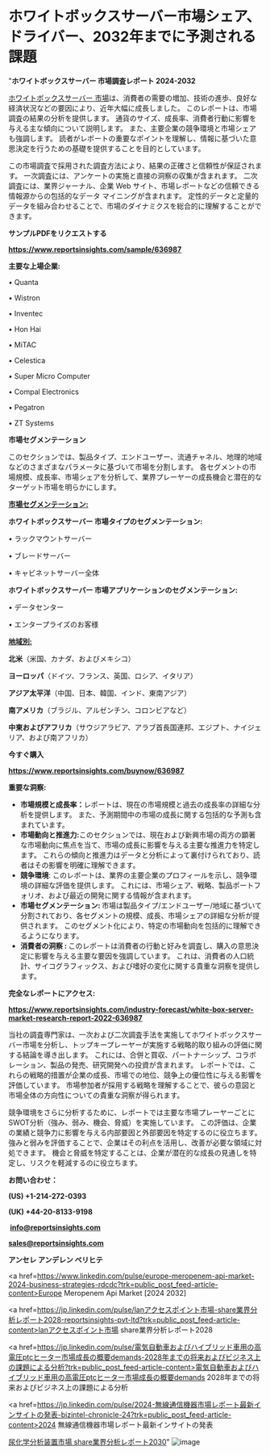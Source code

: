 # ホワイトボックスサーバー市場シェア、ドライバー、2032年までに予測される課題

"<strong>ホワイトボックスサーバー 市場調査レポート 2024-2032</strong>

<a href=https://www.reportsinsights.com/sample/636987>ホワイトボックスサーバー 市場</a>は、消費者の需要の増加、技術の進歩、良好な経済状況などの要因により、近年大幅に成長しました。 このレポートは、市場調査の結果の分析を提供します。 通貨のサイズ、成長率、消費者行動に影響を与える主な傾向について説明します。 また、主要企業の競争環境と市場シェアも強調します。 読者がレポートの重要なポイントを理解し、情報に基づいた意思決定を行うための基礎を提供することを目的としています。

この市場調査で採用された調査方法により、結果の正確さと信頼性が保証されます。 一次調査には、アンケートの実施と直接の洞察の収集が含まれます。 二次調査には、業界ジャーナル、企業 Web サイト、市場レポートなどの信頼できる情報源からの包括的なデータ マイニングが含まれます。 定性的データと定量的データを組み合わせることで、市場のダイナミクスを総合的に理解することができます。

<strong><b>サンプルPDFをリクエストする</b></strong>

<a href=https://www.reportsinsights.com/sample/636987><strong><u>https://www.reportsinsights.com/sample/636987</u></strong></a>

<strong>主要な上場企業:</strong>

• Quanta

• Wistron

• Inventec

• Hon Hai

• MiTAC

• Celestica

• Super Micro Computer

• Compal Electronics

• Pegatron

• ZT Systems

<strong>市場セグメンテーション</strong>

このセクションでは、製品タイプ、エンドユーザー、流通チャネル、地理的地域などのさまざまなパラメータに基づいて市場を分割します。 各セグメントの市場規模、成長率、市場シェアを分析して、業界プレーヤーの成長機会と潜在的なターゲット市場を明らかにします。

<strong><u>市場セグメンテーション</u></strong><strong><u>:</u></strong>

<strong>ホワイトボックスサーバー 市場タイプのセグメンテーション:</strong>

• ラックマウントサーバー

• ブレードサーバー

• キャビネットサーバー全体

<strong>ホワイトボックスサーバー 市場アプリケーションのセグメンテーション:</strong>

• データセンター

• エンタープライズのお客様

<strong><u>地域別</u></strong><strong><u>:</u></strong>

<strong>北米</strong>（米国、カナダ、およびメキシコ）

<strong>ヨーロッパ</strong>（ドイツ、フランス、英国、ロシア、イタリア）

<strong>アジア太平洋</strong>（中国、日本、韓国、インド、東南アジア）

<strong>南アメリカ</strong>（ブラジル、アルゼンチン、コロンビアなど）

<strong>中東およびアフリカ</strong>（サウジアラビア、アラブ首長国連邦、エジプト、ナイジェリア、および南アフリカ）

<strong>今すぐ購入</strong>

<a href=https://www.reportsinsights.com/buynow/636987><strong><u>https://www.reportsinsights.com/buynow/636987</u></strong></a>

<strong>重要な洞察:</strong>
<ul>
  <li><strong>市場規模と成長率：</strong>レポートは、現在の市場規模と過去の成長率の詳細な分析を提供します。 また、予測期間中の市場の成長に関する包括的な予測も含まれています。</li>
  <li><strong>市場動向と推進力:</strong>このセクションでは、現在および新興市場の両方の顕著な市場動向に焦点を当て、市場の成長に影響を与える主要な推進力を特定します。 これらの傾向と推進力はデータと分析によって裏付けられており、読者はその影響を明確に理解できます。</li>
  <li><strong>競争環境</strong>: このレポートは、業界の主要企業のプロフィールを示し、競争環境の詳細な評価を提供します。 これには、市場シェア、戦略、製品ポートフォリオ、および最近の開発に関する情報が含まれます。</li>
  <li><strong>市場セグメンテーション: </strong>市場は製品タイプ/エンドユーザー/地域に基づいて分割されており、各セグメントの規模、成長、市場シェアの詳細な分析が提供されます。 このセグメント化により、特定の市場動向を包括的に理解できるようになります。</li>
  <li><strong>消費者の洞察 : </strong>このレポートは消費者の行動と好みを調査し、購入の意思決定に影響を与える主要な要因を強調しています。 これは、消費者の人口統計、サイコグラフィックス、および嗜好の変化に関する貴重な洞察を提供します。</li>
</ul>
<strong>完全なレポートにアクセス:</strong>

<a href=https://www.reportsinsights.com/industry-forecast/white-box-server-market-research-report-2022-636987><strong><u><b>https://www.reportsinsights.com/industry-forecast/white-box-server-market-research-report-2022-636987</b></u></strong></a>

当社の調査専門家は、一次および二次調査手法を実施してホワイトボックスサーバー市場を分析し、トップキープレーヤーが実施する戦略的取り組みの評価に関する結論を導き出します。 これには、合併と買収、パートナーシップ、コラボレーション、製品の発売、研究開発への投資が含まれます。 レポートでは、これらの戦略的措置が企業の成長、市場での地位、競争上の優位性に与える影響を評価しています。 市場参加者が採用する戦略を理解することで、彼らの意図と市場全体の方向性についての貴重な洞察が得られます。

競争環境をさらに分析するために、レポートでは主要な市場プレーヤーごとにSWOT分析（強み、弱み、機会、脅威）を実施しています。 この評価は、企業の業績と競争力に影響を与える内部要因と外部要因を特定するのに役立ちます。 強みと弱みを評価することで、企業はその利点を活用し、改善が必要な領域に対処できます。 機会と脅威を特定することは、企業が潜在的な成長の見通しを特定し、リスクを軽減するのに役立ちます。

<strong>お問い合わせ：</strong>

<strong>(US) +1-214-272-0393</strong>

<strong>(UK) +44-20-8133-9198</strong>

<strong> </strong><a href=info@reportsinsights.com><strong><u>info@reportsinsights.com</u></strong></a>

<a href=sales@reportsinsights.com><strong><u>sales@reportsinsights.com</u></strong></a>

<strong>アンセレ アンデレン ベリヒテ</strong>

<a href=https://www.linkedin.com/pulse/europe-meropenem-api-market-2024-business-strategies-rdcdc?trk=public_post_feed-article-content>Europe Meropenem Api Market [2024 2032]</a>

<a href=https://jp.linkedin.com/pulse/lanアクセスポイント市場-share業界分析レポート2028-reportsinsights-pvt-ltd?trk=public_post_feed-article-content>lanアクセスポイント市場 share業界分析レポート2028</a>

<a href=https://jp.linkedin.com/pulse/電気自動車およびハイブリッド車用の高電圧ptcヒーター市場成長の概要demands-2028年までの将来およびビジネス上の課題による分析?trk=public_post_feed-article-content>電気自動車およびハイブリッド車用の高電圧ptcヒーター市場成長の概要demands 2028年までの将来およびビジネス上の課題による分析</a>

<a href=https://jp.linkedin.com/pulse/2024-無線通信機器市場レポート最新インサイトの発表-bizintel-chronicle-24?trk=public_post_feed-article-content>2024 無線通信機器市場レポート最新インサイトの発表</a>

<a href=https://www.linkedin.com/pulse/尿化学分析装置市場-share業界分析レポート2030-tribunal-analytics-360-v6yjf/>尿化学分析装置市場 share業界分析レポート2030</a>"
![image](https://github.com/gayatrid12/RImarketTech/assets/158473851/734b9b06-df65-4307-a558-168fb54044ce)
